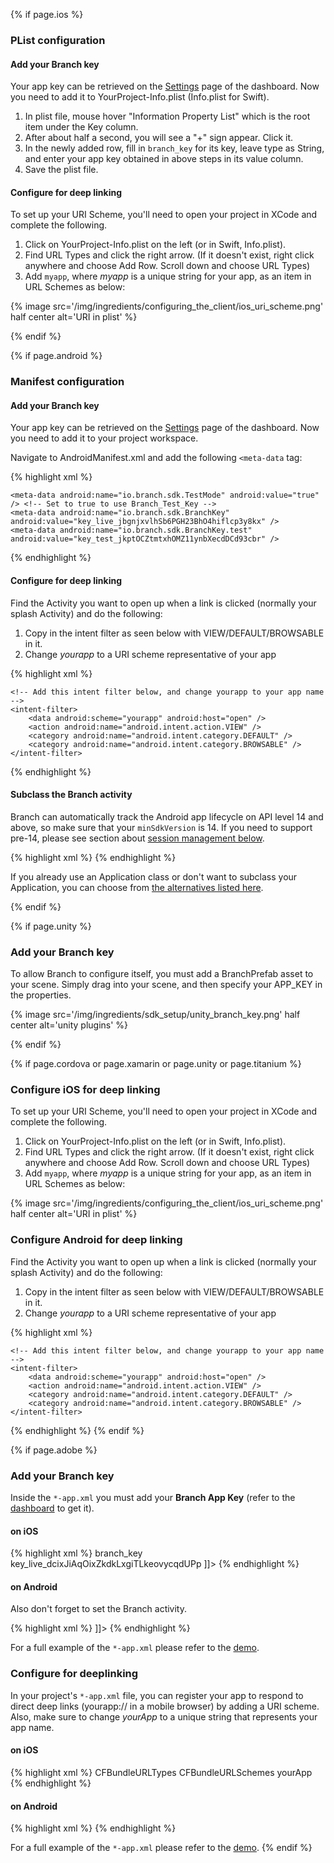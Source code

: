 {% if page.ios %}
### PList configuration

#### Add your Branch key

Your app key can be retrieved on the [Settings](https://dashboard.branch.io/#/settings) page of the dashboard. Now you need to add it to YourProject-Info.plist (Info.plist for Swift).

1. In plist file, mouse hover "Information Property List" which is the root item under the Key column.
1. After about half a second, you will see a "+" sign appear. Click it.
1. In the newly added row, fill in `branch_key` for its key, leave type as String, and enter your app key obtained in above steps in its value column.
1. Save the plist file.

#### Configure for deep linking

To set up your URI Scheme, you'll need to open your project in XCode and complete the following.

1. Click on YourProject-Info.plist on the left (or in Swift, Info.plist).
1. Find URL Types and click the right arrow. (If it doesn't exist, right click anywhere and choose Add Row. Scroll down and choose URL Types)
1. Add `myapp`, where _myapp_ is a unique string for your app, as an item in URL Schemes as below:

{% image src='/img/ingredients/configuring_the_client/ios_uri_scheme.png' half center alt='URI in plist' %}


{% endif %}
<!---       /iOS-specific Branch Key -->


{% if page.android %}
### Manifest configuration

#### Add your Branch key

Your app key can be retrieved on the [Settings](https://dashboard.branch.io/#/settings) page of the dashboard. Now you need to add it to your project workspace.

Navigate to AndroidManifest.xml and add the following `<meta-data` tag:

{% highlight xml %}
<application>
    <!-- Other existing entries -->

	<meta-data android:name="io.branch.sdk.TestMode" android:value="true" /> <!-- Set to true to use Branch_Test_Key -->
    <meta-data android:name="io.branch.sdk.BranchKey" android:value="key_live_jbgnjxvlhSb6PGH23BhO4hiflcp3y8kx" />
    <meta-data android:name="io.branch.sdk.BranchKey.test" android:value="key_test_jkptOCZtmtxhOMZ11ynbXecdDCd93cbr" />
</application>
{% endhighlight %}

#### Configure for deep linking

Find the Activity you want to open up when a link is clicked (normally your splash Activity) and do the following:

1. Copy in the intent filter as seen below with VIEW/DEFAULT/BROWSABLE in it.
2. Change _yourapp_ to a URI scheme representative of your app

{% highlight xml %}
<activity
	android:name="com.yourapp.SplashActivity"
	android:label="@string/app_name" >
	<intent-filter>
		<action android:name="android.intent.action.MAIN" />
		<category android:name="android.intent.category.LAUNCHER" />
	</intent-filter>

	<!-- Add this intent filter below, and change yourapp to your app name -->
	<intent-filter>
		<data android:scheme="yourapp" android:host="open" />
		<action android:name="android.intent.action.VIEW" />
		<category android:name="android.intent.category.DEFAULT" />
		<category android:name="android.intent.category.BROWSABLE" />
	</intent-filter>
</activity>
{% endhighlight %}

#### Subclass the Branch activity

Branch can automatically track the Android app lifecycle on API level 14 and above, so make sure that your `minSdkVersion` is 14. If you need to support pre-14, please see section about [session management below](/recipes/quickstart_guide/android/#initialization-to-support-android-pre-14).

{% highlight xml %}
 <application
    android:name="io.branch.referral.BranchApp">
{% endhighlight %}

If you already use an Application class or don't want to subclass your Application, you can choose from [the alternatives listed here](/recipes/quickstart_guide/android/#alternatives-to-application-subclass).

{% endif %}
<!---       /Android-specific Branch Key -->

{% if page.unity %}
### Add your Branch key

To allow Branch to configure itself, you must add a BranchPrefab asset to your scene. Simply drag into your scene, and then specify your APP_KEY in the properties.

{% image src='/img/ingredients/sdk_setup/unity_branch_key.png' half center alt='unity plugins' %}

{% endif %}

{% if page.cordova or page.xamarin or page.unity or page.titanium %}
### Configure iOS for deep linking

To set up your URI Scheme, you'll need to open your project in XCode and complete the following.

1. Click on YourProject-Info.plist on the left (or in Swift, Info.plist).
1. Find URL Types and click the right arrow. (If it doesn't exist, right click anywhere and choose Add Row. Scroll down and choose URL Types)
1. Add `myapp`, where _myapp_ is a unique string for your app, as an item in URL Schemes as below:

{% image src='/img/ingredients/configuring_the_client/ios_uri_scheme.png' half center alt='URI in plist' %}

### Configure Android for deep linking

Find the Activity you want to open up when a link is clicked (normally your splash Activity) and do the following:

1. Copy in the intent filter as seen below with VIEW/DEFAULT/BROWSABLE in it.
2. Change _yourapp_ to a URI scheme representative of your app

{% highlight xml %}
<activity
	android:name="com.yourapp.SplashActivity"
	android:label="@string/app_name" >

	<!-- Add this intent filter below, and change yourapp to your app name -->
	<intent-filter>
		<data android:scheme="yourapp" android:host="open" />
		<action android:name="android.intent.action.VIEW" />
		<category android:name="android.intent.category.DEFAULT" />
		<category android:name="android.intent.category.BROWSABLE" />
	</intent-filter>
</activity>
{% endhighlight %}
{% endif %}

{% if page.adobe %}
### Add your Branch key

Inside the `*-app.xml` you must add your **Branch App Key** (refer to the [dashboard](https://dashboard.branch.io/#/settings) to get it).

#### on iOS

{% highlight xml %}
<iPhone><InfoAdditions><![CDATA[
    <!-- other stuff -->
    <key>branch_key</key>
    <string>key_live_dcixJiAqOixZkdkLxgiTLkeovycqdUPp</string>
]]></InfoAdditions></iPhone>
{% endhighlight %}

#### on Android

Also don't forget to set the Branch activity.

{% highlight xml %}
<android><manifestAdditions><![CDATA[
    <!-- other stuff -->
    <application>
        <meta-data android:name="io.branch.sdk.BranchKey" android:value="key_live_dcixJiAqOixZkdkLxgiTLkeovycqdUPp" />
        <activity android:name="io.branch.nativeExtensions.branch.BranchActivity" android:launchMode="singleTask" android:theme="@android:style/Theme.Translucent.NoTitleBar.Fullscreen" />
    </application>
]]></manifestAdditions></android>
{% endhighlight %}

For a full example of the `*-app.xml` please refer to the [demo](https://github.com/BranchMetrics/Branch-AIR-ANE-SDK/blob/master/bin/Branch-AIR-ANE-SDK-app.xml).

### Configure for deeplinking

In your project's `*-app.xml` file, you can register your app to respond to direct deep links (yourapp:// in a mobile browser) by adding a URI scheme. Also, make sure to change *yourApp* to a unique string that represents your app name.

#### on iOS

{% highlight xml %}
<key>CFBundleURLTypes</key>
<array>
    <dict>
        <key>CFBundleURLSchemes</key>
        <array>
            <string>yourApp</string>
        </array>
    </dict>
</array>
{% endhighlight %}

#### on Android

{% highlight xml %}
<activity>
    <intent-filter>
        <data android:scheme="yourApp" />
        <action android:name="android.intent.action.VIEW" />
        <category android:name="android.intent.category.DEFAULT" />
        <category android:name="android.intent.category.BROWSABLE" />
    </intent-filter>
</activity>
{% endhighlight %}

For a full example of the `*-app.xml` please refer to the [demo](https://github.com/BranchMetrics/Branch-AIR-ANE-SDK/blob/master/bin/Branch-AIR-ANE-SDK-app.xml).
{% endif %}